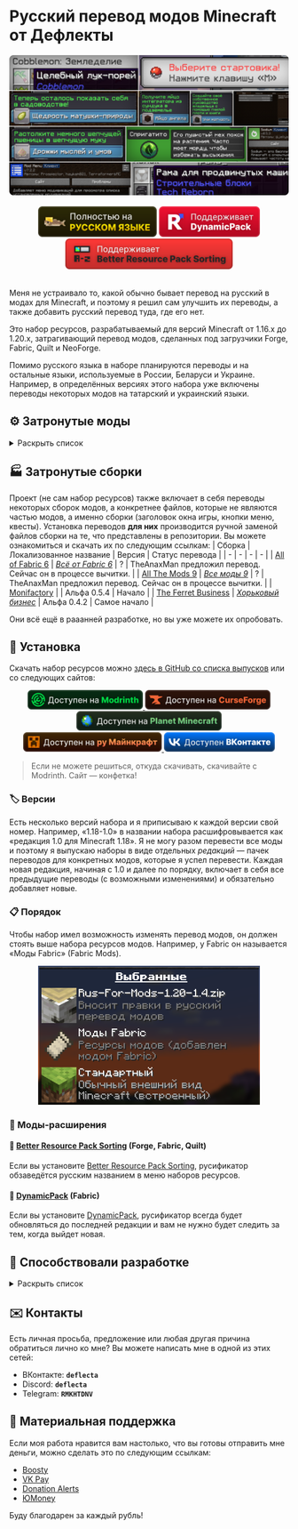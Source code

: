 # Русский перевод модов Minecraft от Дефлекты
<div align="center">
    <img title="В будущем заменю эту картинку" src="Разное/preview2.png">
    <br>
    <br>
    <img title="Никак не связано с «Фаргус Мультимедия». Это просто добрая отсылка. Я работаю над переводами один с 2020 года, лишь изредка получая помощь от народа (хотелось бы, конечно, больше вклада от Интернета, но имеем, что имеем)." src="Разное/fargus_cozy_vector.svg" height="55">
    <a href="https://modrinth.com/mod/dynamicpack"><img title="Хороший мод, хороший разработчик ❤️" src="Разное/dynamicpack_cozy_vector.svg" height="55"></a>
    <a href="https://modrinth.com/mod/better-resource-pack-sorting"><img title="Очень удобный мод" src="Разное/brps_cozy_vector.svg" height="55"></a>
    <br>
    <br>
    <!--<a href="https://github.com/RushanM/Minecraft-Mods-Russian-Translation/wiki/%D0%9F%D0%BE%D0%BC%D0%BE%D1%89%D1%8C-%D1%81-%D0%BF%D0%B5%D1%80%D0%B5%D0%B2%D0%BE%D0%B4%D0%BE%D0%BC">
        <img height="38" src="Разное/translate.svg">
    </a>-->
</div>

Меня не устраивало то, какой обычно бывает перевод на русский в модах для Minecraft, и поэтому я решил сам улучшить их переводы, а также добавить русский перевод туда, где его нет.

Это набор ресурсов, разрабатываемый для версий Minecraft от 1.16.x до 1.20.x, затрагивающий перевод модов, сделанных под загрузчики Forge, Fabric, Quilt и NeoForge.

Помимо русского языка в наборе планируются переводы и на остальные языки, используемые в России, Беларуси и Украине. Например, в определённых версиях этого набора уже включены переводы некоторых модов на татарский и украинский языки.

## ⚙️ Затронутые моды
<details>
<summary>Раскрыть список</summary>
<br>

* `1.7—1.21` — версии игры
* ⬛ — мода нет на эту версию
* 🟥 — полного перевода пока нет, но возможно есть частичный
* ✅ — перевод готов

| Мод | [1.7](https://docs.google.com/spreadsheets/d/e/2PACX-1vTfiihGL9hkkDtyA-xB1AsUwC3zkX4lFZNX2xeFFPfUN9pBN91Za1n6sEeFdhycYi2eODovCZ2unhHO/pubhtml) | [1.16](https://docs.google.com/spreadsheets/d/e/2PACX-1vTfiihGL9hkkDtyA-xB1AsUwC3zkX4lFZNX2xeFFPfUN9pBN91Za1n6sEeFdhycYi2eODovCZ2unhHO/pubhtml) | [1.17](https://docs.google.com/spreadsheets/d/e/2PACX-1vTfiihGL9hkkDtyA-xB1AsUwC3zkX4lFZNX2xeFFPfUN9pBN91Za1n6sEeFdhycYi2eODovCZ2unhHO/pubhtml) | [1.18](/1.18/assets/README.md) | [1.19](https://docs.google.com/spreadsheets/d/e/2PACX-1vTfiihGL9hkkDtyA-xB1AsUwC3zkX4lFZNX2xeFFPfUN9pBN91Za1n6sEeFdhycYi2eODovCZ2unhHO/pubhtml) | [1.20](https://docs.google.com/spreadsheets/d/e/2PACX-1vTfiihGL9hkkDtyA-xB1AsUwC3zkX4lFZNX2xeFFPfUN9pBN91Za1n6sEeFdhycYi2eODovCZ2unhHO/pubhtml) | [1.21](https://docs.google.com/spreadsheets/d/e/2PACX-1vTfiihGL9hkkDtyA-xB1AsUwC3zkX4lFZNX2xeFFPfUN9pBN91Za1n6sEeFdhycYi2eODovCZ2unhHO/pubhtml) |
| - | - | - | - | - | - | - | - |
| [[ETF] Entity Texture Features](https://modrinth.com/mod/entitytexturefeatures) | ⬛ | 🟥 | 🟥 | 🟥 | 🟥 | 🟥 | 🟥
| [[TFB] Anthro Origins](https://modrinth.com/mod/tfb_anthro_origins) | ⬛ | 🟥 | 🟥 | 🟥 | 🟥 | ⬛ | ⬛
| [A Few More Plushies](https://modrinth.com/mod/afmp) | ⬛ | ⬛ | ⬛ | ⬛ | 🟥 | ✅ Рус. | ⬛
| [Additional Additions](https://modrinth.com/mod/addadd) | ⬛ | ⬛ | 🟥 | ✅ Рус.<br>✅ Тат. | ✅ Рус.<br>✅ Тат. | ✅ Рус. | 🟥
| [Adorn](https://modrinth.com/mod/adorn) | ⬛ | 🟥 | 🟥 | 🟥 | 🟥 | 🟥 | 🟥
| [Alex's Caves](https://modrinth.com/mod/alexs-caves) | ⬛ | ⬛ | ⬛ | ⬛ | ⬛ | 🟥 | ⬛
| [Alex's Mobs](https://modrinth.com/mod/alexs-mobs) | ⬛ | 🟥 | 🟥 | 🟥 | 🟥 | 🟥 | ⬛
| [All the Fan Made Discs](https://modrinth.com/mod/all-the-fan-made-discs) | ⬛ | ⬛ | 🟥 | 🟥 | 🟥 | ✅ Рус. | ⬛
| [Animatica](https://modrinth.com/mod/animatica) | ⬛ | ⬛ | 🟥 | 🟥 | 🟥 | ✅ Рус. | 🟥
| [AnimaticaReforged](https://modrinth.com/mod/animaticareforged) | ⬛ | 🟥 | ⬛ | 🟥 | 🟥 | 🟥 | ⬛
| [AppleSkin](https://modrinth.com/mod/appleskin) | ⬛ | ✅ Рус.<br>✅ Бел. | ✅ Рус.<br>✅ Бел. | ✅ Рус.<br>✅ Бел. | ✅ Рус.<br>✅ Бел. | ✅ Рус.<br>✅ Бел. | 🟥
| [Applied Energistics 2](https://modrinth.com/mod/ae2) | 🟥 | 🟥 | ✅ Рус. | 🟥 | 🟥 | 🟥 | 🟥
| [ArmorStatusHUD](https://www.curseforge.com/minecraft/mc-mods/armorstatushud) | ✅ Рус. | ⬛ | ⬛ | ⬛ | ⬛ | ⬛ | ⬛
| [Ars Nouveau](https://modrinth.com/mod/ars-nouveau) | ⬛ | ⬛ | ⬛ | 🟥 | 🟥 | 🟥 | ⬛
| [Artifacts](https://modrinth.com/mod/artifacts) | ⬛ | ⬛ | ⬛ | ⬛ | 🟥 | 🟥 | ⬛ |
| [Auto Workstations](https://modrinth.com/mod/auto-workstations) | ⬛ | ⬛ | ⬛ | 🟥 | 🟥 | 🟥 | 🟥
| [Automatic Tool Swap](https://www.curseforge.com/minecraft/mc-mods/automatic-tool-swap) | ⬛ | 🟥 | ✅ Рус. | 🟥 | 🟥 | 🟥 | 🟥
| [Back Up Beds](https://modrinth.com/mod/back-up-beds) | ⬛ | ⬛ | ⬛ | ⬛ | ⬛ | ✅ Рус. | ⬛
| [Backported Wolves](https://modrinth.com/mod/backported-wolves) | ⬛ | ⬛ | ⬛ | 🟥 | 🟥 | 🟥 | ⬛
| [Bad Wither No Cookie - Reloaded](https://modrinth.com/mod/bad-wither-no-cookie) | ⬛ | 🟥 | 🟥 | 🟥 | 🟥 | ✅ Рус. | ⬛
| [Baubles 2](https://modrinth.com/mod/baubles-2) | ⬛ | ⬛ | ⬛ | ⬛ | ⬛ | ⬛ | ✅ Рус. |
| [Better Biome Blend](https://modrinth.com/mod/better-biome-blend) | ⬛ | 🟥 | ✅ Рус. | 🟥 | 🟥 | ⬛ | ⬛
| [Better Mods Button](https://www.curseforge.com/minecraft/mc-mods/better-mods-button) | ⬛ | 🟥 | ✅ Рус. | 🟥 | 🟥 | 🟥 | 🟥
| [Bocchium](https://www.curseforge.com/minecraft/mc-mods/bocchium) | ⬛ | 🟥 | ⬛ | 🟥 | 🟥 | ✅ Рус. | ⬛
| [Bookshelf](https://modrinth.com/mod/bookshelf-lib) | 🟥 | ✅ Рус. | 🟥 | 🟥 | 🟥 | 🟥 | ⬛
| [Botania](https://modrinth.com/mod/botania) | 🟥 | 🟥 | 🟥 | ⬛ | 🟥 | 🟥 | ⬛ |
| [Burnt](https://modrinth.com/mod/burnt) | ⬛ | ⬛ | ⬛ | ⬛ | ⬛ | ✅ Рус. | ⬛
| [Canvas Renderer](https://modrinth.com/mod/canvas) | 🟥 | ⬛ | ⬛ | 🟥 | 🟥 | 🟥 | ⬛ |
| [Catalogue](https://www.curseforge.com/minecraft/mc-mods/catalogue) | ⬛ | ✅ Рус. | ✅ Рус. | 🟥 | 🟥 | 🟥 | 🟥
| [Cave Dweller Evolved](https://modrinth.com/mod/cave-dweller-evolved) | ⬛ | ⬛ | ⬛ | 🟥 | ✅ Рус. | ✅ Рус. | ⬛
| [Cave Dweller Fabric](https://modrinth.com/mod/cave-dweller-fabric) | ⬛ | ⬛ | ⬛ | ⬛ | ✅ Рус. | ✅ Рус. | ⬛
| [CC: Tweaked](https://modrinth.com/mod/cc-tweaked) | ⬛ | 🟥 | 🟥 | 🟥 | 🟥 | 🟥 | 🟥 |
| [Chat Heads](https://modrinth.com/mod/chat-heads) | ⬛ | ✅ Рус.<br>✅ Бел.<br>✅ Тат. | 🟥 | 🟥 | 🟥 | ✅ Рус. | 🟥
| [Chrysalis](https://modrinth.com/mod/chrysalis) | ⬛ | ⬛ | ⬛ | ⬛ | 🟥 | 🟥 | ⬛
| [Classic Steam Dynamo](https://www.curseforge.com/minecraft/mc-mods/steam-dynamo) | ⬛ | ⬛ | ⬛ | ⬛ | ⬛ | ✅ Рус. | ⬛
| [Clear Despawn](https://modrinth.com/mod/cleardespawn) | ⬛ | 🟥 | 🟥 | 🟥 | 🟥 | ✅ Рус. | ⬛
| [Cloth Config API](https://modrinth.com/mod/cloth-config) | 🟥 | ✅ Рус. | 🟥 | 🟥 | 🟥 | ✅ Рус. |
| [Cobblemon](https://modrinth.com/mod/cobblemon) | ⬛ | ⬛ | ⬛ | ⬛ | ⬛ | 🟥 | ⬛ |
| [ComputerCraft](https://modrinth.com/mod/computercraft)  | 🟥 | ⬛ | ⬛ | ⬛ | ⬛ | ⬛ | ⬛ |
| [Configured](https://www.curseforge.com/minecraft/mc-mods/configured) | 🟥 | 🟥 | ✅ Рус. | 🟥 | 🟥 | 🟥 |
| [Continuity](https://modrinth.com/mod/continuity) | 🟥 | 🟥 | 🟥 | 🟥 | 🟥 | 🟥 | 🟥
| [Controlling](https://modrinth.com/mod/controlling) | 🟥 | 🟥 | 🟥 | 🟥 | ✅ Рус. | 🟥 |
| [Cosmetic Armor Reworked](https://www.curseforge.com/minecraft/mc-mods/cosmetic-armor-reworked) | 🟥 | 🟥 | ✅ Рус. | 🟥 | 🟥 | 🟥 |
| [Cosmetic Armor](https://modrinth.com/mod/cosmetic-armor) | 🟥 | 🟥 | 🟥 | 🟥 | 🟥 | ✅ Рус. |
| [CraftPresence](https://modrinth.com/mod/craftpresence) | 🟥 | 🟥 | 🟥 | 🟥 | 🟥 | 🟥 | 🟥
| [CreRaces](https://modrinth.com/mod/creraces) | 🟥 | 🟥 | 🟥 | 🟥 | 🟥 | 🟥 |
| [Dark Mode Everywhere](https://modrinth.com/mod/dark-mode-everywhere) | 🟥 | 🟥 | 🟥 | 🟥 | 🟥 | ✅ Рус.<br>✅ Бел. |
| [Decocraft](https://modrinth.com/mod/decocraft) | 🟥 | 🟥 | 🟥 | 🟥 | 🟥 | 🟥 | 🟥
| [Delightful Creators](https://www.curseforge.com/minecraft/mc-mods/delightful-creators-fabric) | 🟥 | 🟥 | 🟥 | 🟥 | 🟥 | 🟥 |
| [Ding](https://modrinth.com/mod/ding) | 🟥 | 🟥 | 🟥 | 🟥 | 🟥 | ✅ Рус. |
| [Domestication Innovation](https://www.curseforge.com/minecraft/mc-mods/domestication-innovation) | 🟥 | 🟥 | 🟥 | ✅ Рус. | 🟥 | 🟥 |
| [Dynamic Crosshair](https://modrinth.com/mod/dynamiccrosshair) | 🟥 | 🟥 | 🟥 | 🟥 | 🟥 | 🟥 | 🟥
| [Dynamic FPS](https://modrinth.com/mod/dynamic-fps) | 🟥 | 🟥 | 🟥 | 🟥 | 🟥 | ✅ Рус. | ✅ Рус. |
| [e4mc](https://modrinth.com/mod/e4mc) | 🟥 | 🟥 | ✅ Рус.<br>✅ Укр. | ✅ Рус.<br>✅ Укр. | ✅ Рус.<br>✅ Укр. | ✅ Рус.<br>✅ Укр. |
| [Embeddium++](https://modrinth.com/mod/embeddiumplus) | 🟥 | 🟥 | 🟥 | 🟥 | 🟥 | 🟥 | 🟥
| [EMI](https://modrinth.com/mod/emi) | 🟥 | 🟥 | 🟥 | 🟥 | 🟥 | 🟥 | 🟥
| [Enchantment Descriptions](https://www.curseforge.com/minecraft/mc-mods/enchantment-descriptions) | 🟥 | 🟥 | ✅ Рус. | 🟥 | 🟥 | 🟥 |
| [Endless Music](https://modrinth.com/mod/endless-music) | 🟥 | 🟥 | 🟥 | 🟥 | 🟥 | ✅ Рус. |
| [Enhanced Attack Indicator](https://modrinth.com/mod/enhanced-attack-indicator) | 🟥 | 🟥 | 🟥 | 🟥 | 🟥 | ✅ Рус. |
| [Enigmatic Legacy](https://modrinth.com/mod/enigmatic-legacy) | 🟥 | 🟥 | 🟥 | 🟥 | 🟥 | 🟥 |
| [Entity Culling](https://modrinth.com/mod/entityculling) | 🟥 | 🟥 | 🟥 | 🟥 | 🟥 | ✅ Рус. |
| [Fabric](https://fabricmc.net) | 🟥 | ✅ Рус. | ✅ Рус. | ✅ Рус. | ✅ Рус. | ✅ Рус. | 🟥 |
| [FabricSkyBoxes Interop](https://modrinth.com/mod/fabricskyboxes-interop) | 🟥 | 🟥 | 🟥 | 🟥 | 🟥 | ✅ Рус. |
| [FabricSkyBoxes](https://modrinth.com/mod/fabricskyboxes) | 🟥 | 🟥 | 🟥 | 🟥 | 🟥 | ✅ Рус.<br>✅ Тат. |
| [FastWorkbench](https://www.curseforge.com/minecraft/mc-mods/fastworkbench) | 🟥 | 🟥 | 🟥 | 🟥 | 🟥 | 🟥 |
| [Forge](https://files.minecraftforge.net/net/minecraftforge/forge) | 🟥 | 🟥 | 🟥 | ✅ Рус. | ✅ Рус. | 🟥 |
| [FTB Quests](https://www.curseforge.com/minecraft/mc-mods/ftb-quests-forge) | 🟥 | 🟥 | 🟥 | 🟥 | 🟥 | 🟥 | 🟥
| [Full Brightness Toggle](https://modrinth.com/mod/full-brightness-toggle) | 🟥 | 🟥 | 🟥 | 🟥 | 🟥 | ✅ Рус. |
| [Functional Thermal Drawers](https://www.curseforge.com/minecraft/mc-mods/functional-thermal-drawers) | 🟥 | 🟥 | 🟥 | 🟥 | 🟥 | ✅ Рус. |
| [FurBandits](https://www.curseforge.com/minecraft/mc-mods/furbandits) | 🟥 | 🟥 | 🟥 | 🟥 | 🟥 | 🟥 |
| [Greate (дополнение к GregTechCEu Modern)](https://modrinth.com/mod/greate) | 🟥 | 🟥 | 🟥 | 🟥 | 🟥 | 🟥 | 🟥
| [Gregicality Rocketry](https://modrinth.com/mod/gcyr) | 🟥 | 🟥 | 🟥 | 🟥 | 🟥 | 🟥 | 🟥
| [Gregified Integrations](https://modrinth.com/mod/gregified-integrations) | 🟥 | 🟥 | 🟥 | 🟥 | 🟥 | 🟥 | 🟥
| [GregTechCEu Modern](https://modrinth.com/mod/gregtechceu-modern) | 🟥 | 🟥 | 🟥 | 🟥 | 🟥 | 🟥 | 🟥
| [Guardians Galore](https://modrinth.com/mod/guardians-galore-fabric) | 🟥 | 🟥 | 🟥 | 🟥 | 🟥 | ✅ Рус. |
| [Happy Pride Moth!](https://modrinth.com/mod/pride-moths) | 🟥 | 🟥 | 🟥 | 🟥 | 🟥 | ✅ Рус. |
| [Hephaestus (Tinkers' Construct)](https://modrinth.com/mod/hephaestus) | 🟥 | 🟥 | 🟥 | 🟥 | 🟥 | 🟥 | 🟥
| [Hex Casting](https://modrinth.com/mod/hex-casting) | 🟥 | 🟥 | 🟥 | 🟥 | 🟥 | 🟥 | 🟥
| [Hey Wiki](https://modrinth.com/mod/hey-wiki) | 🟥 | 🟥 | 🟥 | 🟥 | 🟥 | 🟥 | 🟥
| [Ice and Fire](https://modrinth.com/mod/ice-and-fire-dragons) | 🟥 | 🟥 | 🟥 | 🟥 | 🟥 | 🟥 | 🟥
| [Iceopolis](https://www.curseforge.com/minecraft/mc-mods/iceopolis) | 🟥 | 🟥 | ⬛ | ⬛ | ⬛ | ✅ Рус. | ⬛ |
| [Idwtialsimmoedm](https://modrinth.com/mod/idwtialsimmoedm) | 🟥 | 🟥 | 🟥 | ✅ Рус. | 🟥 | ✅ Рус. |
| [Immersive Petroleum](https://www.curseforge.com/minecraft/mc-mods/immersive-petroleum) | 🟥 | 🟥 | ⬛ | 🟥 | 🟥 | ⬛ |
| [Industrial Craft](https://www.curseforge.com/minecraft/mc-mods/industrial-craft) | 🟥 | ⬛ | ⬛ | ⬛ | ⬛ | ⬛ | ⬛
| [InWitched](https://modrinth.com/mod/inwitched) | 🟥 | 🟥 | 🟥 | 🟥 | 🟥 | 🟥 | 🟥
| [Iris Shaders](https://modrinth.com/mod/iris) | 🟥 | 🟥 | 🟥 | 🟥 | 🟥 | 🟥 |
| [Iron's Spells 'n Spellbooks](https://modrinth.com/mod/irons-spells-n-spellbooks) | 🟥 | 🟥 | 🟥 | 🟥 | 🟥 | 🟥 | 🟥
| [Jade 🔍](https://modrinth.com/mod/jade) | 🟥 | 🟥 | 🟥 | 🟥 | 🟥 | 🟥 |
| [JAOPCAGT (дополнение к GregTechCEu Modern)](https://modrinth.com/mod/jaopcagt) | 🟥 | 🟥 | 🟥 | 🟥 | 🟥 | 🟥 | 🟥
| [Just Enough Advancements](https://www.curseforge.com/minecraft/mc-mods/jea) | 🟥 | 🟥 | 🟥 | 🟥 | 🟥 | 🟥 |
| [Just Enough Items](https://modrinth.com/mod/jei) | 🟥 | 🟥 | 🟥 | 🟥 | 🟥 | 🟥 | 🟥
| [Just Enough Resources](https://modrinth.com/mod/just-enough-resources-jer) | 🟥 | 🟥 | 🟥 | 🟥 | 🟥 | 🟥 |
| [Kawaii Dishes](https://modrinth.com/mod/kawaii-dishes) | 🟥 | 🟥 | 🟥 | 🟥 | 🟥 | 🟥 |
| [LambDynamicLights](https://modrinth.com/mod/lambdynamiclights) | 🟥 | 🟥 | 🟥 | 🟥 | 🟥 | 🟥 | 🟥
| [Language Reload](https://modrinth.com/mod/language-reload) | 🟥 | 🟥 | 🟥 | 🟥 | 🟥 | 🟥 | 🟥
| [LibJF](https://modrinth.com/mod/libjf) | 🟥 | 🟥 | 🟥 | 🟥 | 🟥 | ✅ Рус. |
| [Litematica](https://litematica.org) | 🟥 | 🟥 | 🟥 | 🟥 | ✅ Рус. | 🟥 |
| [Look](https://modrinth.com/mod/look) | 🟥 | 🟥 | 🟥 | 🟥 | 🟥 | ✅ Рус. |
| [Lootr](https://modrinth.com/mod/lootr) | 🟥 | 🟥 | 🟥 | 🟥 | 🟥 | 🟥 | 🟥
| [Loqui](https://loqui.imb11.dev) | 🟥 | 🟥 | ⬛ | ⬛ | ⬛ | ✅ Рус. | ✅ Рус. |
| [Lucky Block](https://www.curseforge.com/minecraft/mc-mods/lucky-block) | 🟥 | 🟥 | 🟥 | ✅ Рус.<br>✅ Тат. | 🟥 | 🟥 |
| [Lycanthropy](https://modrinth.com/mod/lycanthropy) | 🟥 | 🟥 | 🟥 | 🟥 | 🟥 | ✅ Рус. |
| [Macaw's Bridges](https://modrinth.com/mod/macaws-bridges) | 🟥 | ✅ Рус. | ✅ Рус. | ✅ Рус. | ✅ Рус. | ✅ Рус. | ✅ Рус. |
| [Macaw's Doors](https://modrinth.com/mod/macaws-doors) | 🟥 | ✅ Рус. | ✅ Рус. | ✅ Рус. | ✅ Рус. | ✅ Рус. | ✅ Рус. |
| [Macaw's Fences and Walls](https://modrinth.com/mod/macaws-fences-and-walls) | 🟥 | ✅ Рус. | ✅ Рус. | ✅ Рус. | ✅ Рус. | ✅ Рус. | ✅ Рус. |
| [Macaw's Furniture](https://modrinth.com/mod/macaws-furniture) | 🟥 | 🟥 | 🟥 | 🟥 | 🟥 | 🟥 | 🟥
| [Macaw's Holidays](https://modrinth.com/mod/macaws-holidays) | 🟥 | 🟥 | 🟥 | 🟥 | 🟥 | 🟥 | 🟥
| [Macaw's Lights and Lamps](https://modrinth.com/mod/macaws-lights-and-lamps) | 🟥 | 🟥 | 🟥 | 🟥 | 🟥 | 🟥 | 🟥
| [Macaw's Paintings](https://modrinth.com/mod/macaws-paintings) | 🟥 | 🟥 | 🟥 | 🟥 | 🟥 | 🟥 | 🟥
| [Macaw's Paths and Pavings](https://modrinth.com/mod/macaws-paths-and-pavings) | 🟥 | 🟥 | 🟥 | 🟥 | 🟥 | 🟥 | 🟥
| [Macaw's Roofs](https://modrinth.com/mod/macaws-roofs) | 🟥 | 🟥 | 🟥 | 🟥 | 🟥 | 🟥 | 🟥
| [Macaw's Trapdoors](https://modrinth.com/mod/macaws-trapdoors) | 🟥 | 🟥 | 🟥 | 🟥 | 🟥 | 🟥 | 🟥
| [Macaw's Windows](https://modrinth.com/mod/macaws-windows) | 🟥 | 🟥 | 🟥 | 🟥 | 🟥 | 🟥 | 🟥
| [Mahou Tsukai](https://modrinth.com/mod/mahou-tsukai) | 🟥 | 🟥 | 🟥 | 🟥 | 🟥 | 🟥 | 🟥
| [Make Bubbles Pop](https://modrinth.com/mod/make_bubbles_pop) | 🟥 | 🟥 | 🟥 | 🟥 | 🟥 | ✅ Рус. |
| [Mana and Artifice](https://modrinth.com/mod/mana-and-artifice) | 🟥 | 🟥 | 🟥 | 🟥 | 🟥 | 🟥 |
| [MarbleGate's Exotic Enchantment: Flowing Agony](https://modrinth.com/mod/flowing-agony) | 🟥 | 🟥 | 🟥 | 🟥 | 🟥 | 🟥 |
| [Mica](https://modrinth.com/mod/mica) | 🟥 | 🟥 | 🟥 | 🟥 | 🟥 | ✅ Рус. |
| [MidnightControls](https://modrinth.com/mod/midnightcontrols) | 🟥 | 🟥 | 🟥 | 🟥 | 🟥 | 🟥 | 🟥
| [MidnightLib](https://modrinth.com/mod/midnightlib) | 🟥 | 🟥 | 🟥 | 🟥 | 🟥 | 🟥 | 🟥
| [Mod Menu](https://modrinth.com/mod/modmenu) | 🟥 | 🟥 | 🟥 | ✅ Рус. | ✅ Рус. | ✅ Рус. | ✅ Рус. |
| [ModernFix](https://modrinth.com/mod/modernfix) | 🟥 | 🟥 | 🟥 | 🟥 | 🟥 | 🟥 | 🟥
| [Monazite (дополнение к GregTechCEu Modern)](https://modrinth.com/mod/monazite) | 🟥 | 🟥 | 🟥 | 🟥 | 🟥 | 🟥 | 🟥
| [More Music Discs](https://modrinth.com/mod/more-music-discs) | 🟥 | 🟥 | 🟥 | 🟥 | 🟥 | ✅ Рус. |
| [MrCrayfish's Furniture Mod](https://www.curseforge.com/minecraft/mc-mods/mrcrayfish-furniture-mod) | 🟥 | 🟥 | 🟥 | 🟥 | 🟥 | 🟥 | 🟥
| [Nature's Aura](https://modrinth.com/mod/natures-aura) | 🟥 | 🟥 | 🟥 | 🟥 | 🟥 | 🟥 | 🟥
| [NEEPMeat](https://modrinth.com/mod/neepmeat) | 🟥 | 🟥 | 🟥 | 🟥 | 🟥 | 🟥 |
| [Neighborly](https://www.curseforge.com/minecraft/mc-mods/neighborly) | 🟥 | 🟥 | 🟥 | 🟥 | 🟥 | 🟥 |
| [NeoForge](https://neoforged.net) | 🟥 | 🟥 | 🟥 | 🟥 | 🟥 | 🟥 |
| [Nevermore!](https://modrinth.com/datapack/nevermore) | 🟥 | 🟥 | 🟥 | 🟥 | 🟥 | 🟥 |
| [Pigsteel](https://modrinth.com/mod/pigsteel-fabric) | 🟥 | 🟥 | 🟥 | 🟥 | 🟥 | ✅ Рус.
| [Pokeblocks](https://modrinth.com/mod/pokeblocks) | 🟥 | 🟥 | 🟥 | 🟥 | 🟥 | 🟥 | 🟥
| [Powah!](https://modrinth.com/mod/powah) | 🟥 | 🟥 | 🟥 | 🟥 | 🟥 | 🟥 | 🟥
| [Raised](https://modrinth.com/mod/raised) | 🟥 | 🟥 | 🟥 | 🟥 | 🟥 | 🟥
| [Rats](https://modrinth.com/mod/rats) | 🟥 | 🟥 | 🟥 | 🟥 | 🟥 | 🟥
| [Red Pandas!](https://modrinth.com/mod/red-pandas-wueffi) | ⬛ | ⬛ | ⬛ | ⬛ | ⬛ | 🟥 | ⬛
| [Redstone Clock](https://www.curseforge.com/minecraft/mc-mods/redstone-clock) | 🟥 | 🟥 | 🟥 | 🟥 | 🟥 | ✅ Рус.
| [Reese's Sodium Options](https://modrinth.com/mod/reeses-sodium-options) | 🟥 | 🟥 | 🟥 | 🟥 | 🟥 | 🟥 | 🟥
| [Regions Unexplored](https://modrinth.com/mod/regions-unexplored) | 🟥 | 🟥 | 🟥 | 🟥 | 🟥 | 🟥
| [Respackopts](https://modrinth.com/mod/respackopts) | 🟥 | 🟥 | 🟥 | 🟥 | 🟥 | ✅ Рус.
| [Ribbits](https://modrinth.com/mod/ribbits) | ⬛ | ⬛ | ⬛ | ⬛ | ⬛ | ✅ Рус. | ⬛
| [Right Proper Lighting Engine](https://modrinth.com/mod/rple) | ✅ Рус. | ⬛ | ⬛ | ⬛ | ⬛ | ⬛ | ⬛
| [Rotten Creatures](https://modrinth.com/mod/rottencreatures) | 🟥 | 🟥 | 🟥 | ✅ Рус. | ✅ Рус. | 🟥
| [Roughly Enough Items](https://modrinth.com/mod/rei) | 🟥 | 🟥 | 🟥 | 🟥 | 🟥 | 🟥
| [Ryoamium](https://modrinth.com/mod/ryoamium) | 🟥 | 🟥 | 🟥 | 🟥 | 🟥 | ✅ Рус. | 🟥
| [SecurityCraft](https://modrinth.com/mod/security-craft) | 🟥 | 🟥 | 🟥 | 🟥 | 🟥 | 🟥 | 🟥
| [Showcase Item](https://modrinth.com/mod/showcase-item) | 🟥 | 🟥 | 🟥 | 🟥 | 🟥 | ✅ Рус. |
| [Simple Corinthium](https://www.curseforge.com/minecraft/mc-mods/simple-corinthium) | 🟥 | 🟥 | 🟥 | ✅ Рус. | ✅ Рус. | 🟥 |
| [Simple Weapons for Better Combat](https://www.curseforge.com/minecraft/mc-mods/simple-weapons-for-better-combat) | 🟥 | 🟥 | 🟥 | ✅ Рус. | ✅ Рус. | 🟥 |
| [SimplyStatus](https://modrinth.com/mod/simplystatus) | 🟥 | 🟥 | 🟥 | 🟥 | 🟥 | ✅ Рус. | 🟥
| [Smooth Boot (Fabric)](https://modrinth.com/mod/smoothboot-fabric) | 🟥 | 🟥 | 🟥 | 🟥 | ✅ Рус. | 🟥 | 🟥
| [Smooth Boot (Reloaded)](https://modrinth.com/mod/smooth-boot-reloaded) | 🟥 | 🟥 | 🟥 | 🟥 | ✅ Рус. | 🟥 | 🟥
| [Snad](https://www.curseforge.com/minecraft/mc-mods/snad) | 🟥 | 🟥 | 🟥 | 🟥 | 🟥 | ✅ Рус. | 🟥
| [Sodium Extra](https://modrinth.com/mod/sodium-extra) | 🟥 | 🟥 | 🟥 | 🟥 | 🟥 | 🟥 | 🟥
| [Sodium](https://modrinth.com/mod/sodium) | 🟥 | 🟥 | ✅ Рус. | ✅ Рус. | ✅ Рус. | 🟥 | 🟥
| [Sound Physics Remastered](https://modrinth.com/mod/sound-physics-remastered) | 🟥 | 🟥 | 🟥 | 🟥 | 🟥 | 🟥 | 🟥
| [SpaceworldMons [Cobblemon]](hhttps://modrinth.com/datapack/spaceworldmons-cobblemon) | ⬛ | ⬛ | ⬛ | ⬛ | ⬛ | ✅ Рус. | ⬛
| [StaffDerpsMod](https://modrinth.com/mod/staffderpsmod) | ⬛ | ⬛ | 🟥 | 🟥 | 🟥 | 🟥 | ⬛
| [Subnautica Flow](https://modrinth.com/mod/subnautica-flow) | 🟥 | 🟥 | 🟥 | 🟥 | 🟥 | 🟥 | 🟥
| [Sulfur Based Weapon Development](https://modrinth.com/mod/sbwd) | 🟥 | 🟥 | ⬛ | ⬛ | ⬛ | ✅ Рус. | ⬛ |
| [Tails](https://www.curseforge.com/minecraft/mc-mods/tails) | ✅ Рус. | 🟥 | 🟥 | 🟥 | 🟥 | 🟥 | 🟥 |
| [Tech Reborn](https://www.curseforge.com/minecraft/mc-mods/techreborn) | 🟥 | 🟥 | 🟥 | 🟥 | 🟥 | 🟥 | 🟥
| [The Dark Dweller](https://modrinth.com/mod/the-dark-dweller) | 🟥 | 🟥 | 🟥 | 🟥 | ✅ Рус. | 🟥 | 🟥
| [The Fellow Furries Mod](https://modrinth.com/mod/fellowfurriesmod) | 🟥 | 🟥 | 🟥 | 🟥 | 🟥 | ✅ Рус. | 🟥
| [The Twilight Forest](https://www.curseforge.com/minecraft/mc-mods/the-twilight-forest) | 🟥 | 🟥 | 🟥 | 🟥 | ✅ Рус. | ✅ Рус. | 🟥
| [Thermal Systeams: Monifactory Edition](https://github.com/ThePansmith/Monifactory/blob/main/mods/systeams-1.20.1-1.7.1.jar) | 🟥 | 🟥 | 🟥 | 🟥 | 🟥 | ✅ Рус. | 🟥
| [Thigh highs etc.](https://modrinth.com/mod/thigh-highs-etc) | 🟥 | 🟥 | 🟥 | 🟥 | 🟥 | ✅ Рус. | 🟥
| [Title Fixer](https://modrinth.com/mod/title-fixer) | 🟥 | 🟥 | 🟥 | 🟥 | 🟥 | ✅ Рус. | 🟥
| [Toast Control](https://www.curseforge.com/minecraft/mc-mods/toast-control) | 🟥 | 🟥 | 🟥 | 🟥 | 🟥 | ✅ Рус. | 🟥
| [Tool Belt](https://www.curseforge.com/minecraft/mc-mods/tool-belt) | 🟥 | 🟥 | 🟥 | 🟥 | 🟥 | ✅ Рус. | 🟥
| [Tool Stats](https://modrinth.com/mod/tool-stats) | 🟥 | 🟥 | 🟥 | 🟥 | 🟥 | ✅ Рус. | 🟥
| [ToroHealth Damage Indicators](https://modrinth.com/mod/torohealth-damage-indicators-updated) | 🟥 | 🟥 | 🟥 | 🟥 | 🟥 | 🟥 | 🟥
| [Touhou Little Maid](https://modrinth.com/mod/touhou-little-maid) | 🟥 | 🟥 | 🟥 | 🟥 | 🟥 | 🟥 | 🟥
| [VoxelMap](https://modrinth.com/mod/voxelmap-updated) | 🟥 | 🟥 | 🟥 | 🟥 | 🟥 | 🟥 | 🟥
| [Xaero's Minimap](https://modrinth.com/mod/xaeros-minimap) | 🟥 | 🟥 | 🟥 | 🟥 | 🟥 | 🟥 | 🟥
| [Xaero's World Map](https://modrinth.com/mod/xaeros-world-map) | 🟥 | 🟥 | 🟥 | 🟥 | 🟥 | 🟥 | 🟥
| [Xenon](https://modrinth.com/mod/xenon-forge) | 🟥 | 🟥 | 🟥 | 🟥 | 🟥 | 🟥 | 🟥

Список будет пополняться.
</details>

## 🏭 Затронутые сборки

Проект (не сам набор ресурсов) также включает в себя переводы некоторых сборок модов, а конкретнее файлов, которые не являются частью модов, а именно сборки (заголовок окна игры, кнопки меню, квесты). Установка переводов **для них** производится ручной заменой файлов сборки на те, что представлены в репозитории. Вы можете ознакомиться и скачать их по следующим ссылкам:
| Сборка | Локализованное название | Версия | Статус перевода |
| - | - | - | - |
| [All of Fabric 6](https://github.com/TeamAOF/All-of-Fabric-6) | [*Всё от Fabric 6*](https://github.com/TeamAOF/All-of-Fabric-6) | ? | TheAnaxMan предложил перевод. Сейчас он в процессе вычитки. |
| [All The Mods 9](https://github.com/AllTheMods/ATM-9) | [*Все моды 9*](https://github.com/AllTheMods/ATM-9) | ? | TheAnaxMan предложил перевод. Сейчас он в процессе вычитки. |
| [Monifactory](/Сборки/Monifactory/) |  | Альфа 0.5.4 | Начало |
| [The Ferret Business](/Сборки/The%20Ferret%20Business/) | [*Хорьковый бизнес*](/Сборки/The%20Ferret%20Business/) | Альфа 0.4.2 | Самое начало |


Они всё ещё в рааанней разработке, но вы уже можете их опробовать.

## 🚀 Установка
Скачать набор ресурсов можно [здесь в GitHub со списка выпусков](https://github.com/RushanM/Minecraft-Mods-Russian-Translation/releases) или со следующих сайтов:
<div align="center">
<a href="https://modrinth.com/resourcepack/mods-ru">
    <img height="35" src="Разное/modrinth_compact_vector.svg">
</a>
<a href="https://www.curseforge.com/minecraft/texture-packs/mods-ru">
    <img height="35" src="Разное/curseforge_compact_vector.svg">
<a href="https://www.planetminecraft.com/texture-pack/mods-russian-translation-6270800/">
    <img height="35" src="Разное/planet_compact_vector.svg">
</a>
<a href="https://ru-minecraft.ru/fayly-dlya-minecraft/79004-mods-ru.html">
    <img height="35" src="Разное/rumc_compact_vector.svg">
</a>
<a href="https://vk.com/demipr">
    <img height="35" src="Разное/vk_compact_vector.svg">
</a>
</a>
</div>

> Если не можете решиться, откуда скачивать, скачивайте с Modrinth. Сайт — конфетка!

### 🏷️ Версии
Есть несколько версий набора и я приписываю к каждой версии свой номер. Например, «1.18-1.0» в названии набора расшифровывается как «редакция 1.0 для Minecraft 1.18». Я не могу разом перевести все моды и поэтому я выпускаю наборы в виде отдельных *редакций* — пачек переводов для конкретных модов, которые я успел перевести. Каждая новая редакция, начиная с 1.0 и далее по порядку, включает в себя все предыдущие переводы (с возможными изменениями) и обязательно добавляет новые.

<!-- ### Скачивание

Поместите скачанный архив в папку resourcepacks в папке .minecraft.

Включите набор в игре. -->

### 📋 Порядок
Чтобы набор имел возможность изменять перевод модов, он должен стоять выше набора ресурсов модов. Например, у Fabric он называется «Моды Fabric» (Fabric Mods).
<div align="center">
    <img title="Хаос, хаос!? Нет, нет! Порядок, порядок!" height="250" src="Разное/order_v3.png">
</div>

### 🔁 Моды-расширения
#### 📃 [Better Resource Pack Sorting](https://modrinth.com/mod/better-resource-pack-sorting) (Forge, Fabric, Quilt)
Если вы установите [Better Resource Pack Sorting](https://modrinth.com/mod/better-resource-pack-sorting), русификатор обзаведётся русским названием в меню наборов ресурсов.
#### 🔄 [DynamicPack](https://modrinth.com/mod/dynamicpack) (Fabric)
Если вы установите [DynamicPack](https://modrinth.com/mod/dynamicpack), русификатор всегда будет обновляться до последней редакции и вам не нужно будет следить за тем, когда выйдет новая.

## 📛 Способствовали разработке
<details>
<summary>Раскрыть список</summary>
<br>

* [**Дефлекта**](https://github.com/RushanM): Большая часть переводов
* [**1the_same_cat1**](https://www.curseforge.com/members/1the_same_cat1): Перевёл на русский моды 
* * [Simple Corinthium](https://www.curseforge.com/minecraft/mc-mods/simple-corinthium)
* * [Simple Weapons for Better Combat](https://www.curseforge.com/minecraft/mc-mods/simple-weapons-for-better-combat)
* * [Rotten Creatures](https://modrinth.com/mod/rottencreatures)
* [**Inqurity**](https://github.com/Inqurity): Участвовал в русском и украинском переводах модов
* * [Idwtialsimmoedm](https://modrinth.com/mod/idwtialsimmoedm)
* * [e4mc](https://modrinth.com/mod/e4mc)
* [**REXE**](https://github.com/RedmanEXE): Перевёл на белорусский моды
* * [Chat Heads](https://modrinth.com/mod/chat-heads)
* * [AppleSkin](https://modrinth.com/mod/appleskin)
* * [Dark Mode Everywhere](https://modrinth.com/mod/dark-mode-everywhere)
* [**ggleb2**](https://github.com/ggleb2) и [**Western01**](https://github.com/marisathewitch): Сделали полезные указания
* [**SillyAsriel**](https://github.com/SillyAsriel): Участвовал в принятии решений, перевёл некоторые квесты Monifactory
* [**TheAnaxMan**](https://github.com/TheAnaxMan): Предложил свои переводы модов и квестов сборок в проект. Его переводы пока в процессе вычитки.
* [**cutiegin**](https://github.com/cutiegin): Предложила свои переводы модов
* * [Decocraft](https://modrinth.com/mod/decocraft)
* * [Macaw's Bridges](https://modrinth.com/mod/macaws-bridges)
* * [Macaw's Doors](https://modrinth.com/mod/macaws-doors)
* * [Macaw's Fences and Walls](https://modrinth.com/mod/macaws-fences-and-walls)
* * [Macaw's Furniture](https://modrinth.com/mod/macaws-furniture)
* * [Macaw's Holidays](https://modrinth.com/mod/macaws-holidays)
* * [Macaw's Lights and Lamps](https://modrinth.com/mod/macaws-lights-and-lamps)
* * [Macaw's Paintings](https://modrinth.com/mod/macaws-paintings)
* * [Macaw's Paths and Pavings](https://modrinth.com/mod/macaws-paths-and-pavings)
* * [Macaw's Roofs](https://modrinth.com/mod/macaws-roofs)
* * [Macaw's Trapdoors](https://modrinth.com/mod/macaws-trapdoors)
* * [Macaw's Windows](https://modrinth.com/mod/macaws-windows)
* * [SecurityCraft](https://modrinth.com/mod/security-craft)
* [**devin**](https://github.com/intergrav): Создал дизайн [кнопок](https://github.com/intergrav/devins-badges), используемых в этом readme-файле
</details>

## ✉️ Контакты
Есть личная просьба, предложение или любая другая причина обратиться лично ко мне? Вы можете написать мне в одной из этих сетей:
* ВКонтакте: **`deflecta`**
* Discord: **`deflecta`**
* Telegram: **`RMKHTDNV`**

## 💝 Материальная поддержка
Если моя работа нравится вам настолько, что вы готовы отправить мне деньги, можно сделать это по следующим ссылкам:
* [Boosty](https://boosty.to/rushanm)
* [VK Pay](https://vk.me/moneysend/deflecta)
* [Donation Alerts](https://www.donationalerts.com/r/deflecta)
* [ЮMoney](https://yoomoney.ru/to/410015215253910)

Буду благодарен за каждый рубль!